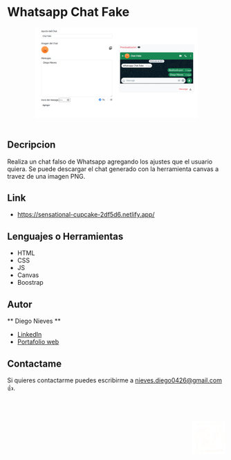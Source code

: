 # Whatsapp Chat Fake
<div align="center" width="50">
    <img src="./img/bg.png" width="75%"/>
</div><br/>

## Decripcion

Realiza un chat falso de Whatsapp agregando los ajustes que el usuario quiera. Se puede descargar el chat generado con la herramienta canvas a travez de una imagen PNG.

## Link

- https://sensational-cupcake-2df5d6.netlify.app/

## Lenguajes o Herramientas

- HTML
- CSS
- JS
- Canvas
- Boostrap

## Autor

** Diego Nieves **

- [LinkedIn](https://www.linkedin.com/in/diego-nieves-04b409242/)
- [Portafolio web](https://nvs-portfolio.netlify.app)

## Contactame

Si quieres contactarme puedes escribirme a nieves.diego0426@gmail.com 👍.

<br/><br/>
<div align="right" width="50">
    <img src="./img/logo_secondary.webp" width="15%"/>
</div>
